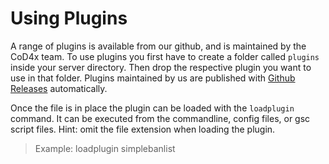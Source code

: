 # Using Plugins

A range of plugins is available from our github, and is maintained by the CoD4x team. To use plugins you first have to create a folder called `plugins` inside your server directory. Then drop the respective plugin you want to use in that folder. Plugins maintained by us are published with [Github Releases](https://github.com/callofduty4x/CoD4x_Server/releases) automatically.

Once the file is in place the plugin can be loaded with the `loadplugin` command. It can be executed from the commandline, config files, or gsc script files. Hint: omit the file extension when loading the plugin.

> Example: loadplugin simplebanlist



